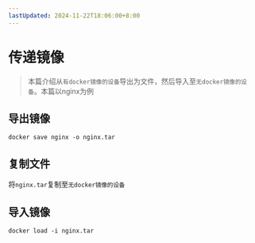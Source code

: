 ```yaml
---
lastUpdated: 2024-11-22T18:06:00+8:00
---
```


# 传递镜像

> 本篇介绍从```有docker镜像的设备```导出为文件，然后导入至```无docker镜像的设备```。本篇以nginx为例

## 导出镜像

```docker save nginx -o nginx.tar```

## 复制文件

将```nginx.tar```复制至```无docker镜像的设备```

## 导入镜像

```docker load -i nginx.tar```